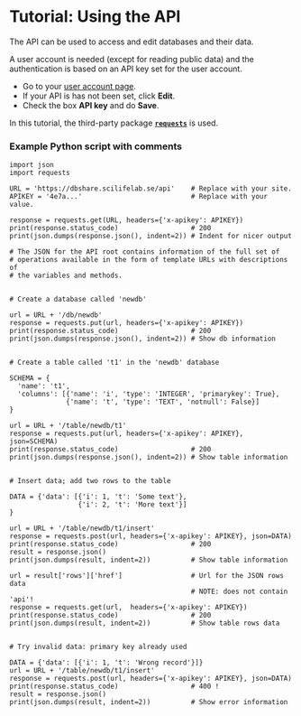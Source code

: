 # Tutorial: Using the API

The API can be used to access and edit databases and their data.

A user account is needed (except for reading public data) and the
authentication is based on an API key set for the user account.

- Go to your [user account page](/user/profile).
- If your API is has not been set, click **Edit**.
- Check the box **API key** and do **Save**.

In this tutorial, the third-party package
[**`requests`**](https://requests.kennethreitz.org/en/master/) is used.

### Example Python script with comments

    import json
    import requests

    URL = 'https://dbshare.scilifelab.se/api'    # Replace with your site.
    APIKEY = '4e7a...'                           # Replace with your value.

    response = requests.get(URL, headers={'x-apikey': APIKEY})
    print(response.status_code)                  # 200
    print(json.dumps(response.json(), indent=2)) # Indent for nicer output

    # The JSON for the API root contains information of the full set of
    # operations available in the form of template URLs with descriptions of
    # the variables and methods.


    # Create a database called 'newdb'

    url = URL + '/db/newdb'
    response = requests.put(url, headers={'x-apikey': APIKEY})
    print(response.status_code)                  # 200
    print(json.dumps(response.json(), indent=2)) # Show db information


    # Create a table called 't1' in the 'newdb' database

    SCHEMA = {
      'name': 't1',
      'columns': [{'name': 'i', 'type': 'INTEGER', 'primarykey': True},
                  {'name': 't', 'type': 'TEXT', 'notnull': False}]
    }

    url = URL + '/table/newdb/t1'
    response = requests.put(url, headers={'x-apikey': APIKEY}, json=SCHEMA)
    print(response.status_code)                  # 200
    print(json.dumps(response.json(), indent=2)) # Show table information


    # Insert data; add two rows to the table

    DATA = {'data': [{'i': 1, 't': 'Some text'},
                     {'i': 2, 't': 'More text'}]
    }

    url = URL + '/table/newdb/t1/insert'
    response = requests.post(url, headers={'x-apikey': APIKEY}, json=DATA)
    print(response.status_code)                  # 200
    result = response.json()
    print(json.dumps(result, indent=2))          # Show table information

    url = result['rows']['href']                 # Url for the JSON rows data
                                                 # NOTE: does not contain 'api'!
    response = requests.get(url,  headers={'x-apikey': APIKEY})
    print(response.status_code)                  # 200
    print(json.dumps(result, indent=2))          # Show table rows data


    # Try invalid data: primary key already used

    DATA = {'data': [{'i': 1, 't': 'Wrong record'}]}
    url = URL + '/table/newdb/t1/insert'
    response = requests.post(url, headers={'x-apikey': APIKEY}, json=DATA)
    print(response.status_code)                  # 400 !
    result = response.json()
    print(json.dumps(result, indent=2))          # Show error information

